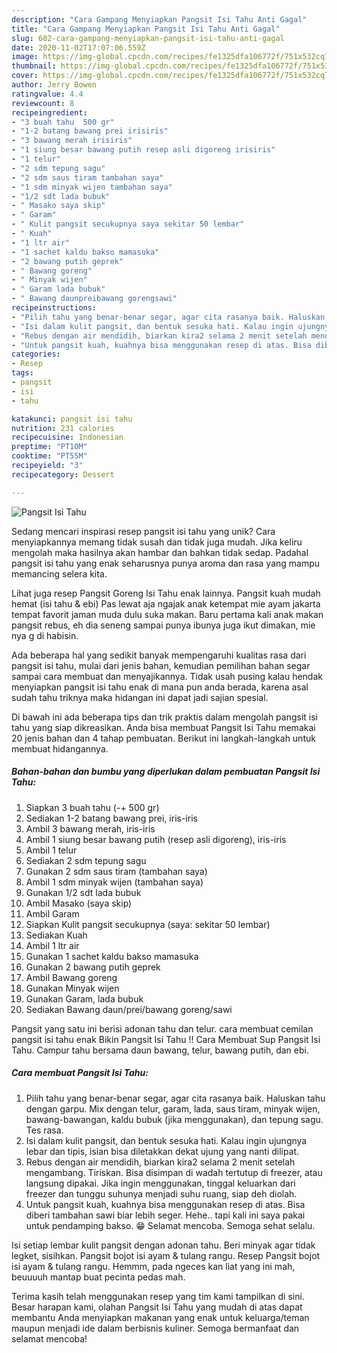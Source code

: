 ```yaml
---
description: "Cara Gampang Menyiapkan Pangsit Isi Tahu Anti Gagal"
title: "Cara Gampang Menyiapkan Pangsit Isi Tahu Anti Gagal"
slug: 602-cara-gampang-menyiapkan-pangsit-isi-tahu-anti-gagal
date: 2020-11-02T17:07:06.559Z
image: https://img-global.cpcdn.com/recipes/fe1325dfa106772f/751x532cq70/pangsit-isi-tahu-foto-resep-utama.jpg
thumbnail: https://img-global.cpcdn.com/recipes/fe1325dfa106772f/751x532cq70/pangsit-isi-tahu-foto-resep-utama.jpg
cover: https://img-global.cpcdn.com/recipes/fe1325dfa106772f/751x532cq70/pangsit-isi-tahu-foto-resep-utama.jpg
author: Jerry Bowen
ratingvalue: 4.4
reviewcount: 8
recipeingredient:
- "3 buah tahu  500 gr"
- "1-2 batang bawang prei irisiris"
- "3 bawang merah irisiris"
- "1 siung besar bawang putih resep asli digoreng irisiris"
- "1 telur"
- "2 sdm tepung sagu"
- "2 sdm saus tiram tambahan saya"
- "1 sdm minyak wijen tambahan saya"
- "1/2 sdt lada bubuk"
- " Masako saya skip"
- " Garam"
- " Kulit pangsit secukupnya saya sekitar 50 lembar"
- " Kuah"
- "1 ltr air"
- "1 sachet kaldu bakso mamasuka"
- "2 bawang putih geprek"
- " Bawang goreng"
- " Minyak wijen"
- " Garam lada bubuk"
- " Bawang daunpreibawang gorengsawi"
recipeinstructions:
- "Pilih tahu yang benar-benar segar, agar cita rasanya baik. Haluskan tahu dengan garpu. Mix dengan telur, garam, lada, saus tiram, minyak wijen, bawang-bawangan, kaldu bubuk (jika menggunakan), dan tepung sagu. Tes rasa."
- "Isi dalam kulit pangsit, dan bentuk sesuka hati. Kalau ingin ujungnya lebar dan tipis, isian bisa diletakkan dekat ujung yang nanti dilipat."
- "Rebus dengan air mendidih, biarkan kira2 selama 2 menit setelah mengambang. Tiriskan. Bisa disimpan di wadah tertutup di freezer, atau langsung dipakai. Jika ingin menggunakan, tinggal keluarkan dari freezer dan tunggu suhunya menjadi suhu ruang, siap deh diolah."
- "Untuk pangsit kuah, kuahnya bisa menggunakan resep di atas. Bisa diberi tambahan sawi biar lebih seger. Hehe.. tapi kali ini saya pakai untuk pendamping bakso. 😁 Selamat mencoba. Semoga sehat selalu."
categories:
- Resep
tags:
- pangsit
- isi
- tahu

katakunci: pangsit isi tahu 
nutrition: 231 calories
recipecuisine: Indonesian
preptime: "PT10M"
cooktime: "PT55M"
recipeyield: "3"
recipecategory: Dessert

---
```



![Pangsit Isi Tahu](https://img-global.cpcdn.com/recipes/fe1325dfa106772f/751x532cq70/pangsit-isi-tahu-foto-resep-utama.jpg)

Sedang mencari inspirasi resep pangsit isi tahu yang unik? Cara menyiapkannya memang tidak susah dan tidak juga mudah. Jika keliru mengolah maka hasilnya akan hambar dan bahkan tidak sedap. Padahal pangsit isi tahu yang enak seharusnya punya aroma dan rasa yang mampu memancing selera kita.

Lihat juga resep Pangsit Goreng Isi Tahu enak lainnya. Pangsit kuah mudah hemat (isi tahu &amp; ebi) Pas lewat aja ngajak anak ketempat mie ayam jakarta tempat favorit jaman muda dulu suka makan. Baru pertama kali anak makan pangsit rebus, eh dia seneng sampai punya ibunya juga ikut dimakan, mie nya g di habisin.

Ada beberapa hal yang sedikit banyak mempengaruhi kualitas rasa dari pangsit isi tahu, mulai dari jenis bahan, kemudian pemilihan bahan segar sampai cara membuat dan menyajikannya. Tidak usah pusing kalau hendak menyiapkan pangsit isi tahu enak di mana pun anda berada, karena asal sudah tahu triknya maka hidangan ini dapat jadi sajian spesial.


Di bawah ini ada beberapa tips dan trik praktis dalam mengolah pangsit isi tahu yang siap dikreasikan. Anda bisa membuat Pangsit Isi Tahu memakai 20 jenis bahan dan 4 tahap pembuatan. Berikut ini langkah-langkah untuk membuat hidangannya.

<!--inarticleads1-->

##### Bahan-bahan dan bumbu yang diperlukan dalam pembuatan Pangsit Isi Tahu:

1. Siapkan 3 buah tahu (-+ 500 gr)
1. Sediakan 1-2 batang bawang prei, iris-iris
1. Ambil 3 bawang merah, iris-iris
1. Ambil 1 siung besar bawang putih (resep asli digoreng), iris-iris
1. Ambil 1 telur
1. Sediakan 2 sdm tepung sagu
1. Gunakan 2 sdm saus tiram (tambahan saya)
1. Ambil 1 sdm minyak wijen (tambahan saya)
1. Gunakan 1/2 sdt lada bubuk
1. Ambil  Masako (saya skip)
1. Ambil  Garam
1. Siapkan  Kulit pangsit secukupnya (saya: sekitar 50 lembar)
1. Sediakan  Kuah
1. Ambil 1 ltr air
1. Gunakan 1 sachet kaldu bakso mamasuka
1. Gunakan 2 bawang putih geprek
1. Ambil  Bawang goreng
1. Gunakan  Minyak wijen
1. Gunakan  Garam, lada bubuk
1. Sediakan  Bawang daun/prei/bawang goreng/sawi


Pangsit yang satu ini berisi adonan tahu dan telur. cara membuat cemilan pangsit isi tahu enak Bikin Pangsit Isi Tahu !! Cara Membuat Sup Pangsit Isi Tahu. Campur tahu bersama daun bawang, telur, bawang putih, dan ebi. 

<!--inarticleads2-->

##### Cara membuat Pangsit Isi Tahu:

1. Pilih tahu yang benar-benar segar, agar cita rasanya baik. Haluskan tahu dengan garpu. Mix dengan telur, garam, lada, saus tiram, minyak wijen, bawang-bawangan, kaldu bubuk (jika menggunakan), dan tepung sagu. Tes rasa.
1. Isi dalam kulit pangsit, dan bentuk sesuka hati. Kalau ingin ujungnya lebar dan tipis, isian bisa diletakkan dekat ujung yang nanti dilipat.
1. Rebus dengan air mendidih, biarkan kira2 selama 2 menit setelah mengambang. Tiriskan. Bisa disimpan di wadah tertutup di freezer, atau langsung dipakai. Jika ingin menggunakan, tinggal keluarkan dari freezer dan tunggu suhunya menjadi suhu ruang, siap deh diolah.
1. Untuk pangsit kuah, kuahnya bisa menggunakan resep di atas. Bisa diberi tambahan sawi biar lebih seger. Hehe.. tapi kali ini saya pakai untuk pendamping bakso. 😁 Selamat mencoba. Semoga sehat selalu.


Isi setiap lembar kulit pangsit dengan adonan tahu. Beri minyak agar tidak legket, sisihkan. Pangsit bojot isi ayam &amp; tulang rangu. Resep Pangsit bojot isi ayam &amp; tulang rangu. Hemmm, pada ngeces kan liat yang ini mah, beuuuuh mantap buat pecinta pedas mah. 

Terima kasih telah menggunakan resep yang tim kami tampilkan di sini. Besar harapan kami, olahan Pangsit Isi Tahu yang mudah di atas dapat membantu Anda menyiapkan makanan yang enak untuk keluarga/teman maupun menjadi ide dalam berbisnis kuliner. Semoga bermanfaat dan selamat mencoba!
